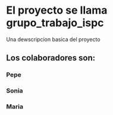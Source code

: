 # El proyecto se llama grupo_trabajo_ispc
Una dewscripcion basica del proyecto

## Los colaboradores son:
### Pepe
### Sonia
### Maria